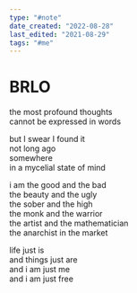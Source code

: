 ```yaml
---
type: "#note"
date_created: "2022-08-28"
last_edited: "2021-08-29"
tags: "#me"
---
```


# BRLO

the most profound thoughts <br />
cannot be expressed in words

but I swear I found it <br />
not long ago <br />
somewhere <br />
in a mycelial state of mind

i am the good and the bad <br />
the beauty and the ugly <br />
the sober and the high <br />
the monk and the warrior <br />
the artist and the mathematician <br />
the anarchist in the market

life just is <br />
and things just are <br />
and i am just me <br />
and i am just free
